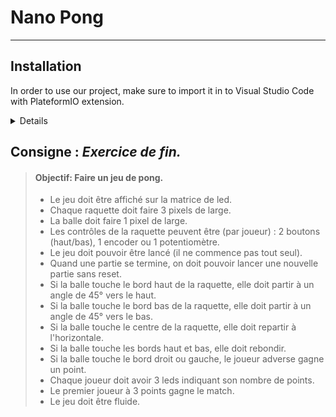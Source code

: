 # Nano Pong

---

## Installation

In order to use our project, make sure to import it in to Visual Studio Code with PlateformIO extension.

<details>
<div markdown="1">
> 1. First, clone the project
> ```git clone git@gitlab.esiea.fr:vanot/nano-pong.git```
>
>
> 2. Then, import the project to VSCode using PlateformIO extension. Click on its icon at the side bar then pick the cloned git project.
> <details>
> ![Image](/resources/images/read_me/import.png "Git Clone")
> </details>
>
>
> 3. 
>
>
>
</div>
</details>


## Consigne : *Exercice de fin.*

> #### Objectif: Faire un jeu de pong.
>
> - Le jeu doit être affiché sur la matrice de led.
> - Chaque raquette doit faire 3 pixels de large.
> - La balle doit faire 1 pixel de large.
> - Les contrôles de la raquette peuvent être (par joueur) : 2 boutons (haut/bas), 1 encoder ou 1 potentiomètre.
> - Le jeu doit pouvoir être lancé (il ne commence pas tout seul).
> - Quand une partie se termine, on doit pouvoir lancer une nouvelle partie sans reset.
> - Si la balle touche le bord haut de la raquette, elle doit partir à un angle de 45° vers le haut.
> - Si la balle touche le bord bas de la raquette, elle doit partir à un angle de 45° vers le bas.
> - Si la balle touche le centre de la raquette, elle doit repartir à l'horizontale.
> - Si la balle touche les bords haut et bas, elle doit rebondir.
> - Si la balle touche le bord droit ou gauche, le joueur adverse gagne un point.
> - Chaque joueur doit avoir 3 leds indiquant son nombre de points.
> - Le premier joueur à 3 points gagne le match.
> - Le jeu doit être fluide.